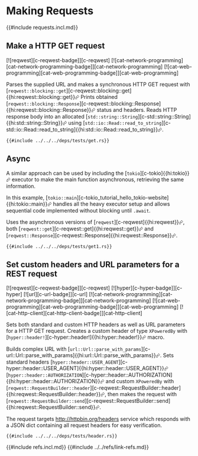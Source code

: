 # Making Requests

{{#include requests.incl.md}}

## Make a HTTP GET request

[![reqwest][c-reqwest-badge]][c-reqwest]  [![cat-network-programming][cat-network-programming-badge]][cat-network-programming]  [![cat-web-programming][cat-web-programming-badge]][cat-web-programming]

Parses the supplied URL and makes a synchronous HTTP GET request with [`reqwest::blocking::get`][c-reqwest::blocking::get]{{hi:reqwest::blocking::get}}⮳ Prints obtained [`reqwest::blocking::Response`][c-reqwest::blocking::Response]{{hi:reqwest::blocking::Response}}⮳ status and headers. Reads HTTP response body into an allocated [`std::string::String`][c-std::string::String]{{hi:std::string::String}}⮳ using [`std::io::Read::read_to_string`][c-std::io::Read::read_to_string]{{hi:std::io::Read::read_to_string}}⮳.

```rust,editable,no_run
{{#include ../../../deps/tests/get.rs}}
```

## Async

A similar approach can be used by including the [`tokio`][c-tokio]{{hi:tokio}}⮳ executor to make the main function asynchronous, retrieving the same information.

In this example, [`tokio::main`][c-tokio_tutorial_hello_tokio-website]{{hi:tokio::main}}⮳ handles all the heavy executor setup and allows sequential code implemented without blocking until `.await`.

Uses the asynchronous versions of [`reqwest`][c-reqwest]{{hi:reqwest}}⮳, both [`reqwest::get`][c-reqwest::get]{{hi:reqwest::get}}⮳ and
[`reqwest::Response`][c-reqwest::Response]{{hi:reqwest::Response}}⮳.

```rust,no_run
{{#include ../../../deps/tests/get1.rs}}
```

## Set custom headers and URL parameters for a REST request

[![reqwest][c-reqwest-badge]][c-reqwest]  [![hyper][c-hyper-badge]][c-hyper]  [![url][c-url-badge]][c-url]  [![cat-network-programming][cat-network-programming-badge]][cat-network-programming]  [![cat-web-programming][cat-web-programming-badge]][cat-web-programming]  [![cat-http-client][cat-http-client-badge]][cat-http-client]

Sets both standard and custom HTTP headers as well as URL parameters for a HTTP GET request. Creates a custom header of type `XPoweredBy` with [`hyper::header!`][c-hyper::header!]{{hi:hyper::header!}}⮳ macro.

Builds complex URL with [`url::Url::parse_with_params`][c-url::Url::parse_with_params]{{hi:url::Url::parse_with_params}}⮳. Sets standard headers
[`hyper::header::USER_AGENT`][c-hyper::header::USER_AGENT]{{hi:hyper::header::USER_AGENT}}⮳  [`hyper::header::AUTHORIZATION`][c-hyper::header::AUTHORIZATION]{{hi:hyper::header::AUTHORIZATION}}⮳ and custom `XPoweredBy` with [`reqwest::RequestBuilder::header`][c-reqwest::RequestBuilder::header]{{hi:reqwest::RequestBuilder::header}}⮳, then makes the request with
[`reqwest::RequestBuilder::send`][c-reqwest::RequestBuilder::send]{{hi:reqwest::RequestBuilder::send}}⮳.

The request targets <http://httpbin.org/headers> service which responds with a JSON dict containing all request headers for easy verification.

```rust,editable,no_run
{{#include ../../../deps/tests/header.rs}}
```

{{#include refs.incl.md}}
{{#include ../../refs/link-refs.md}}

